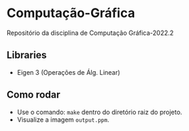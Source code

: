 # Computação-Gráfica
Repositório da disciplina de Computação Gráfica-2022.2

## Libraries
 - Eigen 3 (Operações de Álg. Linear)

## Como rodar
- Use o comando: ```make``` dentro do diretório raiz do projeto.
- Visualize a imagem ```output.ppm```.